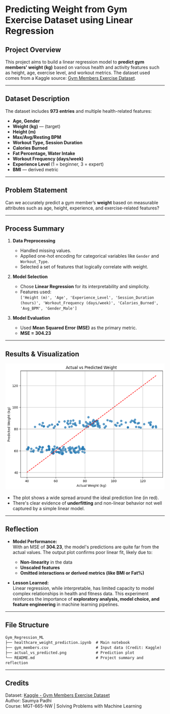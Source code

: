 # Predicting Weight from Gym Exercise Dataset using Linear Regression

## Project Overview
This project aims to build a linear regression model to **predict gym members' weight (kg)** based on various health and activity features such as height, age, exercise level, and workout metrics. The dataset used comes from a Kaggle source: [Gym Members Exercise Dataset](https://www.kaggle.com/datasets/valakhorasani/gym-members-exercise-dataset).

---

## Dataset Description

The dataset includes **973 entries** and multiple health-related features:

- **Age, Gender**
- **Weight (kg)** — (target)
- **Height (m)**
- **Max/Avg/Resting BPM**
- **Workout Type, Session Duration**
- **Calories Burned**
- **Fat Percentage, Water Intake**
- **Workout Frequency (days/week)**
- **Experience Level** (1 = beginner, 3 = expert)
- **BMI** — derived metric

---

## Problem Statement

Can we accurately predict a gym member’s **weight** based on measurable attributes such as age, height, experience, and exercise-related features?

---

## Process Summary

1. **Data Preprocessing**
   - Handled missing values.
   - Applied one-hot encoding for categorical variables like `Gender` and `Workout_Type`.
   - Selected a set of features that logically correlate with weight.

2. **Model Selection**
   - Chose **Linear Regression** for its interpretability and simplicity.
   - Features used:  
     `['Height (m)', 'Age', 'Experience_Level', 'Session_Duration (hours)', 'Workout_Frequency (days/week)', 'Calories_Burned', 'Avg_BPM', 'Gender_Male']`

3. **Model Evaluation**
   - Used **Mean Squared Error (MSE)** as the primary metric.
   - **MSE = 304.23**

---

## Results & Visualization

![Actual vs Predicted Weight](actual_vs_predicted.png)

- The plot shows a wide spread around the ideal prediction line (in red).
- There's clear evidence of **underfitting** and non-linear behavior not well captured by a simple linear model.

---

## Reflection

- **Model Performance:**  
  With an MSE of **304.23**, the model's predictions are quite far from the actual values. The output plot confirms poor linear fit, likely due to:
  - **Non-linearity** in the data
  - **Unscaled features**
  - **Omitted interactions or derived metrics (like BMI or Fat%)**

- **Lesson Learned:**  
  Linear regression, while interpretable, has limited capacity to model complex relationships in health and fitness data. This experiment reinforces the importance of **exploratory analysis, model choice, and feature engineering** in machine learning pipelines.

---

## File Structure

```
Gym_Regression_ML
├── healthcare_weight_prediction.ipynb  # Main notebook
├── gym_members.csv                     # Input data (Credit: Kaggle)
├── actual_vs_predicted.png             # Prediction plot
└── README.md                           # Project summary and reflection
```

---

## Credits

Dataset: [Kaggle - Gym Members Exercise Dataset](https://www.kaggle.com/datasets/valakhorasani/gym-members-exercise-dataset)  
Author: Saumya Padhi  
Course: MGT-665-NW | Solving Problems with Machine Learning
